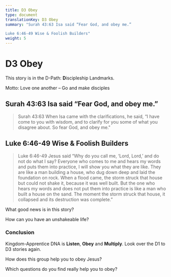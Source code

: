 ```yaml
---
title: D3 Obey
type: document
translationKey: D3 Obey
summary: "Surah 43:63 Isa said “Fear God, and obey me.”	

Luke 6:46-49 Wise & Foolish Builders"
weight: 5
---
```

# D3 Obey

This story is in the D-Path: **D**iscipleship Landmarks.

Motto: Love one another – Go and make disciples

## Surah 43:63 Isa said “Fear God, and obey me.”

>   Surah 43:63 When Isa came with the clarifications, he said, “I have come to you with wisdom, and to clarify for you some of what you disagree about. So fear God, and obey me."

## Luke 6:46-49 Wise & Foolish Builders

>   Luke 6:46-49 Jesus said “Why do you call me, ‘Lord, Lord,’ and do not do what I say? Everyone who comes to me and hears my words and puts them into practice, I will show you what they are like. They are like a man building a house, who dug down deep and laid the foundation on rock. When a flood came, the storm struck that house but could not shake it, because it was well built. But the one who hears my words and does not put them into practice is like a man who built a house on the sand. The moment the storm struck that house, it collapsed and its destruction was complete.”

What good news is in this story?

How can you have an unshakeable life?

### Conclusion

Kingdom-Apprentice DNA is **Listen**, **Obey** and **Multiply**. Look over the D1 to D3 stories again.

How does this group help you to obey Jesus?

Which questions do you find really help you to obey?

